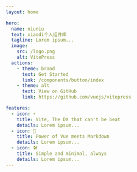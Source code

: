 ```yaml
---
layout: home

hero:
  name: niuniu
  text: xiaodi个人组件库
  tagline: Lorem ipsum...
  image:
    src: /logo.png
    alt: VitePress
  actions:
    - theme: brand
      text: Get Started
      link: /components/button/index
    - theme: alt
      text: View on GitHub
      link: https://github.com/vuejs/vitepress

features:
  - icon: ⚡️
    title: Vite, The DX that can't be beat
    details: Lorem ipsum...
  - icon: 🖖
    title: Power of Vue meets Markdown
    details: Lorem ipsum...
  - icon: 🛠️
    title: Simple and minimal, always
    details: Lorem ipsum...
---
```

